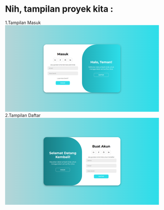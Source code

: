 # Nih, tampilan proyek kita :
1.Tampilan Masuk
![screenshot](screenshot.png)
2.Tampilan Daftar
![screenshot](Screenshot.png)
